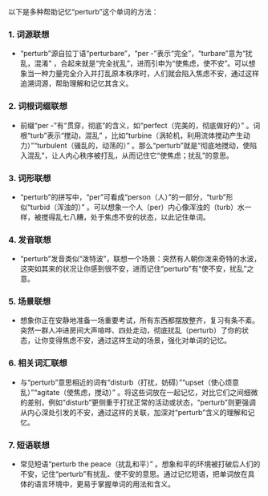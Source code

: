以下是多种帮助记忆“perturb”这个单词的方法：
### 1. 词源联想
 - “perturb”源自拉丁语“perturbare”，“per -”表示“完全”，“turbare”意为“扰乱，混淆” ，合起来就是“完全扰乱”，进而引申为“使焦虑，使不安”。可以想象当一种力量完全介入并打乱原本秩序时，人们就会陷入焦虑不安，通过这样追溯词源，帮助理解和记忆其含义。
### 2. 词根词缀联想
 - 前缀“per -”有“贯穿，彻底”的含义，如“perfect（完美的，彻底做好的）” 。词根“turb”表示“搅动，混乱” ，比如“turbine（涡轮机，利用流体搅动产生动力）”“turbulent（骚乱的，动荡的）” 。那么“perturb”就是“彻底地搅动，使陷入混乱”，让人内心秩序被打乱，从而记住它“使焦虑；扰乱”的意思。
### 3. 词形联想
 - “perturb”的拼写中，“per”可看成“person（人）”的一部分，“turb”形似“turbid（浑浊的）” 。可以想象一个人（per）内心像浑浊的（turb）水一样，被搅得乱七八糟，处于焦虑不安的状态，以此记住单词。
### 4. 发音联想
 - “perturb”发音类似“泼特波”，联想一个场景：突然有人朝你泼来奇特的水波，这突如其来的状况让你感到很不安，进而记住“perturb”有“使不安，扰乱”之意。
### 5. 场景联想
 - 想象你正在安静地准备一场重要考试，所有东西都摆放整齐，复习有条不紊。突然一群人冲进房间大声喧哗、四处走动，彻底扰乱（perturb）了你的状态，让你变得焦虑不安，通过这样生动的场景，强化对单词的记忆。
### 6. 相关词汇联想
 - 与“perturb”意思相近的词有“disturb（打扰，妨碍）”“upset（使心烦意乱）”“agitate（使焦虑，搅动）” 。将这些词放在一起记忆，对比它们之间细微的差别，例如“disturb”更侧重于打扰正常的活动或状态，“perturb”则更强调从内心深处引发的不安，通过这样的关联，加深对“perturb”含义的理解和记忆。
### 7. 短语联想
 - 常见短语“perturb the peace（扰乱和平）” 。想象和平的环境被打破后人们的不安，记住“perturb”有扰乱、使不安的意思。通过记忆短语，把单词放在具体的语言环境中，更易于掌握单词的用法和含义。 